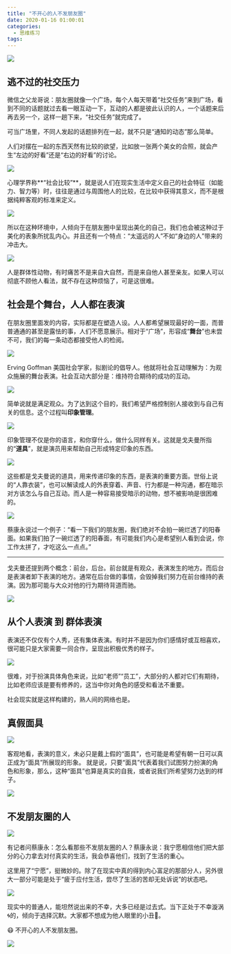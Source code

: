 ```yaml
---
title: "不开心的人不发朋友圈"
date: 2020-01-16 01:00:01
categories:
  - 思维练习
tags:
---
```


  
![](https://mmbiz.qpic.cn/mmbiz_png/jMjs8tVWrIQp1CAsdICapwD74iaxWycJx655nDicxC8Fz3zdicAo8yibibem7t3yrTH6rxnn1gR6LQM5iaNBUZXz3ztA/0?wx_fmt=png)

## 逃不过的社交压力

微信之父龙哥说：朋友圈就像一个广场，每个人每天带着“社交任务”来到广场，看到不同的话题就过去看一眼互动一下，互动的人都是彼此认识的人，一个话题来后再去另一个，这样一趟下来，“社交任务”就完成了。

可当广场里，不同人发起的话题排列在一起，就不只是“通知的动态”那么简单。

人们对摆在一起的东西天然有比较的欲望，比如放一张两个美女的合照，就会产生“左边的好看”还是“右边的好看”的讨论。

![](https://mmbiz.qpic.cn/mmbiz_png/jMjs8tVWrIQp1CAsdICapwD74iaxWycJxQviaG14Lh92eK83IqGcwGLbxkYcje2Vy3KjX1pGTox9Klic7xfC2xbiaA/0?wx_fmt=png)

心理学界称**“社会比较”**，就是说人们在现实生活中定义自己的社会特征（如能力、智力等）时，往往是通过与周围他人的比较，在比较中获得其意义，而不是根据纯粹客观的标准来定义。

![](https://mmbiz.qpic.cn/mmbiz_png/jMjs8tVWrIQp1CAsdICapwD74iaxWycJxrXotZ641hXZbtBWloxbeaoibTX7ibttxGavEh3RePdok9cicjzjpk3dibw/0?wx_fmt=png)

所以在这种环境中，人倾向于在朋友圈中呈现出美化的自己，我们也会被这种过于美化的表象所扰乱内心。并且还有一个特点：“太遥远的人”不如“身边的人”带来的冲击大。

![](https://mmbiz.qpic.cn/mmbiz_png/jMjs8tVWrIQp1CAsdICapwD74iaxWycJxDVDSj1g1GB4ibzqvNeutOJofPWibHzYaTN3FUtuCzaD4Sl579LNps0Lg/0?wx_fmt=png)

人是群体性动物，有时痛苦不是来自大自然，而是来自他人甚至亲友。如果人可以彻底不顾他人看法，就不存在这种烦恼了，可是这很难。

## 社会是个舞台，人人都在表演

在朋友圈里面发的内容，实际都是在塑造人设。人人都希望展现最好的一面，而普普通通的甚至是露怯的事，人们不愿意展示。相对于“广场”，形容成“**舞台**”也未尝不可，我们的每一条动态都接受他人的检阅。

![](https://mmbiz.qpic.cn/mmbiz_png/jMjs8tVWrIQp1CAsdICapwD74iaxWycJxC6Qia9XeTJnhibxMRsMR70GZYg4nNgW4omZ1YR9J0FRicqDY698GY2icWg/0?wx_fmt=png) 

Erving Goffman  美国社会学家，拟剧论的倡导人。他就将社会互动理解为：为观众施展的舞台表演。社会互动大部分是：维持符合期待的成功的互动。

![](https://mmbiz.qpic.cn/mmbiz_png/jMjs8tVWrIQp1CAsdICapwD74iaxWycJxmpbCoic1mEacVCuLU7PKLwPHibOIb1jq2ibTOiav3wibRcIOxjtZvu7wwMQ/0?wx_fmt=png)

简单说就是满足观众。为了达到这个目的，我们希望严格控制别人接收到与自己有关的信息。这个过程叫**印象管理**。

![](https://mmbiz.qpic.cn/mmbiz_png/jMjs8tVWrIQp1CAsdICapwD74iaxWycJx2DJI0oU6uDckCevuGRq8dfX48pLWN4Z5Ql5CFjRpDyQTvdiakuP1t4g/0?wx_fmt=png)

印象管理不仅是你的语言，和你穿什么，做什么同样有关。这就是戈夫曼所指的“**道具**”，就是演员用来帮助自己形成特定印象的东西。

![](https://mmbiz.qpic.cn/mmbiz_png/jMjs8tVWrIQp1CAsdICapwD74iaxWycJx5x6elu9f8iaCKPvlIR2fIBRFkhqss2TtyN8N0QvNN9fbQk8h3ae9t6Q/0?wx_fmt=png)

这些都是戈夫曼说的道具，用来传递印象的东西，是表演的重要方面。世俗上说的“人靠衣装”，也可以解读成人的外表穿着、声音、行为都是一种沟通，都在暗示对方该怎么与自己互动。而人是一种容易接受暗示的动物，想不被影响是很困难的。

![](https://mmbiz.qpic.cn/mmbiz_png/jMjs8tVWrIQp1CAsdICapwD74iaxWycJxnwqnbAvgCFh8fZMFAaYAZdHtOwVS5spEYUicbWF1yr74oibMXpiauib8WA/0?wx_fmt=png)

蔡康永说过一个例子：“看一下我们的朋友圈，我们绝对不会拍一碗烂透了的阳春面。如果我们拍了一碗烂透了的阳春面，有可能我们内心是希望别人看到会说，你工作太拼了，才吃这么一点点。” 

---- 

戈夫曼还提到两个概念：前台，后台。前台就是有观众，表演发生的地方。而后台是表演者卸下表演的地方。通常在后台做的事情，会毁掉我们努力在前台维持的表演。因为那可能与大众对他的行为期待背道而驰。

![](https://mmbiz.qpic.cn/mmbiz_png/jMjs8tVWrIQp1CAsdICapwD74iaxWycJxwwTfYaJp8TfjNMHHBHhUmraxr5lFfc3bKjiaGHXiamZGPLaqarAA9V6A/0?wx_fmt=png)

## 从个人表演 到 群体表演

表演还不仅仅有个人秀，还有集体表演。有时并不是因为你们感情好或互相喜欢，很可能只是大家需要一同合作，呈现出积极优秀的样子。

![](https://mmbiz.qpic.cn/mmbiz_png/jMjs8tVWrIQp1CAsdICapwD74iaxWycJxpsEj44ZqfwJLI12ZiaAtdps9ms0PaBBgZlq3L65AAr9JxibiaraGsdpIQ/0?wx_fmt=png)

很难，对于扮演具体角色来说，比如“老师”“员工”，大部分的人都对它们有期待，比如老师应该是要有修养的，这当中你对角色的感受和看法不重要。

社会现实就是这样构建的，熟人间的网络也是。

## 真假面具

![](https://mmbiz.qpic.cn/mmbiz_png/jMjs8tVWrIQp1CAsdICapwD74iaxWycJxjVHib0Wkm6QCUicX4HVl7rmGA8BmKhxWjstMSpx519lcYxJ4uPCaWXgA/0?wx_fmt=png)

客观地看，表演的意义，未必只是戴上假的“面具”，也可能是希望有朝一日可以真正成为“面具”所展现的形象。
就是说，只要“面具”代表着我们试图努力扮演的角色和形象，那么，这种“面具”也算是真实的自我，或者说我们所希望努力达到的样子。

![](https://mmbiz.qpic.cn/mmbiz_png/jMjs8tVWrIQp1CAsdICapwD74iaxWycJxqdQFzrfNsfL8o68oZZtu90BPs8TUMn0EeSvCTMFA4B20McPzngCn1A/0?wx_fmt=png)

## 不发朋友圈的人

![](https://mmbiz.qpic.cn/mmbiz_png/jMjs8tVWrIQp1CAsdICapwD74iaxWycJx092a5OjQOYUyDa5rcich2ibiakj4ibQM5ciaQRrpI5IJ9Vib6SDV4pqEIlsg/0?wx_fmt=png)

有记者问蔡康永：怎么看那些不发朋友圈的人？蔡康永说：我宁愿相信他们把大部分的心力拿去对付真实的生活，我会恭喜他们，找到了生活的重心。

这里用了“宁愿”，挺微妙的。除了在现实中真的得到内心富足的那部分人，另外很大一部分可能是处于“疲于应付生活，尝尽了生活的苦却无处诉说”的状态吧。

![](https://mmbiz.qpic.cn/mmbiz_png/jMjs8tVWrIQp1CAsdICapwD74iaxWycJxcg5h9Ud4HQvhIVxdbv6hzrbC2S9zlhkCibxxtnhBYofu5BecAibyP9GQ/0?wx_fmt=png)

现实中的普通人，能坦然说出来的不幸，大多已经是过去式。当下正处于不幸漩涡🌀的，倾向于选择沉默。大家都不想成为他人眼里的小丑🤡。

😷 不开心的人不发朋友圈。

![](https://mmbiz.qpic.cn/mmbiz_png/jMjs8tVWrIQp1CAsdICapwD74iaxWycJx5D3hhykNjF1bmRflXr6TI8fZST0MvfsXzMKVibF9Uib5vV8KNMm84yEw/0?wx_fmt=png)




